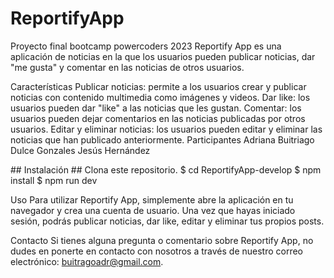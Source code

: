 # ReportifyApp
Proyecto final bootcamp powercoders 2023
Reportify App es una aplicación de noticias en la que los usuarios pueden publicar noticias, dar "me gusta" y comentar en las noticias de otros usuarios.

Características
Publicar noticias: permite a los usuarios crear y publicar noticias con contenido multimedia como imágenes y videos.
Dar like: los usuarios pueden dar "like" a las noticias que les gustan.
Comentar: los usuarios pueden dejar comentarios en las noticias publicadas por otros usuarios.
Editar y eliminar noticias: los usuarios pueden editar y eliminar las noticias que han publicado anteriormente.
Participantes
Adriana Buitriago
Dulce Gonzales
Jesús Hernández

\## Instalación
\## Clona este repositorio.
$ cd ReportifyApp-develop
$ npm install
$ npm run dev

Uso
Para utilizar Reportify App, simplemente abre la aplicación en tu navegador y crea una cuenta de usuario. 
Una vez que hayas iniciado sesión, podrás publicar noticias, dar like, editar y eliminar tus propios posts.


Contacto
Si tienes alguna pregunta o comentario sobre Reportify App, no dudes en ponerte en contacto con nosotros a través de nuestro correo electrónico: buitragoadr@gmail.com.

